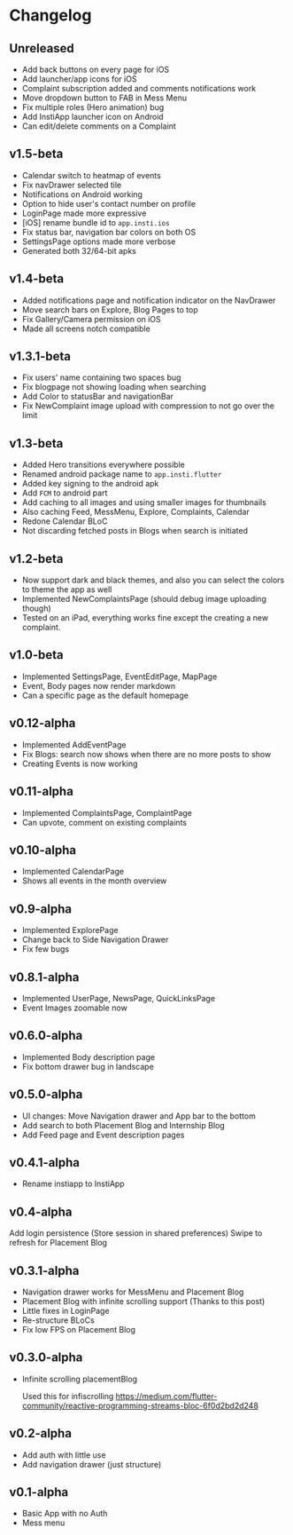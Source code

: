 # Changelog

## Unreleased

* Add back buttons on every page for iOS
* Add launcher/app icons for iOS
* Complaint subscription added and comments notifications work
* Move dropdown button to FAB in Mess Menu
* Fix multiple roles (Hero animation) bug
* Add InstiApp launcher icon on Android
* Can edit/delete comments on a Complaint

## v1.5-beta

* Calendar switch to heatmap of events
* Fix navDrawer selected tile
* Notifications on Android working
* Option to hide user's contact number on profile
* LoginPage made more expressive
* \[iOS\] rename bundle id to `app.insti.ios`
* Fix status bar, navigation bar colors on both OS
* SettingsPage options made more verbose
* Generated both 32/64-bit apks

## v1.4-beta

* Added notifications page and notification indicator on the NavDrawer
* Move search bars on Explore, Blog Pages to top
* Fix Gallery/Camera permission on iOS
* Made all screens notch compatible 

## v1.3.1-beta

* Fix users' name containing two spaces bug
* Fix blogpage not showing loading when searching
* Add Color to statusBar and navigationBar
* Fix NewComplaint image upload with compression to not go over the limit

## v1.3-beta
 
* Added Hero transitions everywhere possible
* Renamed android package name to `app.insti.flutter`
* Added key signing to the android apk
* Add `FCM` to android part
* Add caching to all images and using smaller images for thumbnails
* Also caching Feed, MessMenu, Explore, Complaints, Calendar
* Redone Calendar BLoC
* Not discarding fetched posts in Blogs when search is initiated

## v1.2-beta

* Now support dark and black themes, and also you can select the colors to theme the app as well
* Implemented NewComplaintsPage (should debug image uploading though)
* Tested on an iPad, everything works fine except the creating a new complaint. 

## v1.0-beta

* Implemented SettingsPage, EventEditPage, MapPage
* Event, Body pages now render markdown 
* Can a specific page as the default homepage

## v0.12-alpha

* Implemented AddEventPage
* Fix Blogs: search now shows when there are no more posts to show 
* Creating Events is now working

## v0.11-alpha

* Implemented ComplaintsPage, ComplaintPage
* Can upvote, comment on existing complaints

## v0.10-alpha

* Implemented CalendarPage
* Shows all events in the month overview 

## v0.9-alpha

* Implemented ExplorePage
* Change back to Side Navigation Drawer
* Fix few bugs

## v0.8.1-alpha

* Implemented UserPage, NewsPage, QuickLinksPage
* Event Images zoomable now

## v0.6.0-alpha

* Implemented Body description page
* Fix bottom drawer bug in landscape

## v0.5.0-alpha

* UI changes: Move Navigation drawer and App bar to the bottom
* Add search to both Placement Blog and Internship Blog
* Add Feed page and Event description pages

## v0.4.1-alpha

* Rename instiapp to InstiApp

## v0.4-alpha

Add login persistence (Store session in shared preferences)
Swipe to refresh for Placement Blog

## v0.3.1-alpha

* Navigation drawer works for MessMenu and Placement Blog
* Placement Blog with infinite scrolling support (Thanks to this post)
* Little fixes in LoginPage
* Re-structure BLoCs
* Fix low FPS on Placement Blog

## v0.3.0-alpha

* Infinite scrolling placementBlog

    Used this for infiscrolling
    https://medium.com/flutter-community/reactive-programming-streams-bloc-6f0d2bd2d248

## v0.2-alpha

* Add auth with little use
* Add navigation drawer (just structure)

## v0.1-alpha

* Basic App with no Auth
* Mess menu